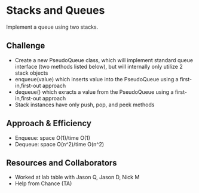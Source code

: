 # Stacks and Queues
<!-- Short summary or background information -->
Implement a queue using two stacks.

## Challenge
<!-- Description of the challenge -->
- Create a new PseudoQueue class, which will implement standard queue interface (two methods listed below), but will internally only utilize 2 stack objects
- enqueue(value) which inserts value into the PseudoQueue using a first-in,first-out approach
- dequeue() which exracts a value from the PseudoQueue using a first-in,first-out approach
- Stack instances have only push, pop, and peek methods

## Approach & Efficiency
<!-- What approach did you take? Why? What is the Big O space/time for this approach? -->
- Enqueue: space O(1)/time O(1)
- Dequeue: space O(n^2)/time O(n^2)

## Resources and Collaborators

- Worked at lab table with Jason Q, Jason D, Nick M
- Help from Chance (TA)

